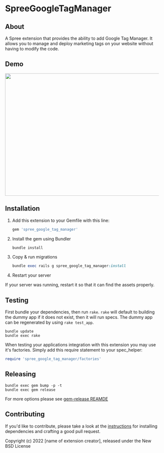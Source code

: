 # SpreeGoogleTagManager


## About

A Spree extension that provides the ability to add Google Tag Manager. It allows you to manage and deploy marketing tags on your website without having to modify the code.


## Demo

<img src="https://user-images.githubusercontent.com/43989104/200846013-55de5003-210a-435b-9d30-c1ecdf8dd76c.gif" height=400; width=800;></img>

## Installation

1. Add this extension to your Gemfile with this line:

    ```ruby
    gem 'spree_google_tag_manager'
    ```

2. Install the gem using Bundler

    ```ruby
    bundle install
    ```

3. Copy & run migrations

    ```ruby
    bundle exec rails g spree_google_tag_manager:install
    ```

4. Restart your server

  If your server was running, restart it so that it can find the assets properly.

## Testing

First bundle your dependencies, then run `rake`. `rake` will default to building the dummy app if it does not exist, then it will run specs. The dummy app can be regenerated by using `rake test_app`.

```shell
bundle update
bundle exec rake
```

When testing your applications integration with this extension you may use it's factories.
Simply add this require statement to your spec_helper:

```ruby
require 'spree_google_tag_manager/factories'
```

## Releasing

```shell
bundle exec gem bump -p -t
bundle exec gem release
```

For more options please see [gem-release REAMDE](https://github.com/svenfuchs/gem-release)

## Contributing

If you'd like to contribute, please take a look at the
[instructions](CONTRIBUTING.md) for installing dependencies and crafting a good
pull request.

Copyright (c) 2022 [name of extension creator], released under the New BSD License
